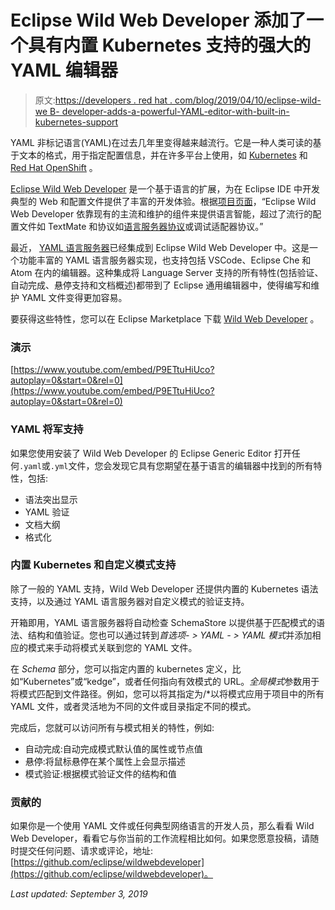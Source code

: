 # Eclipse Wild Web Developer 添加了一个具有内置 Kubernetes 支持的强大的 YAML 编辑器

> 原文:[https://developers . red hat . com/blog/2019/04/10/eclipse-wild-we B- developer-adds-a-powerful-YAML-editor-with-built-in-kubernetes-support](https://developers.redhat.com/blog/2019/04/10/eclipse-wild-web-developer-adds-a-powerful-yaml-editor-with-built-in-kubernetes-support)

YAML 非标记语言(YAML)在过去几年里变得越来越流行。它是一种人类可读的基于文本的格式，用于指定配置信息，并在许多平台上使用，如 [Kubernetes](https://developers.redhat.com/topics/kubernetes/) 和 [Red Hat OpenShift](https://www.openshift.com/) 。

[Eclipse Wild Web Developer](https://marketplace.eclipse.org/content/eclipse-wild-web-developer-web-development-eclipse-ide) 是一个基于语言的扩展，为在 Eclipse IDE 中开发典型的 Web 和配置文件提供了丰富的开发体验。根据[项目页面](https://projects.eclipse.org/proposals/eclipse-wild-web-developer)，“Eclipse Wild Web Developer 依靠现有的主流和维护的组件来提供语言智能，超过了流行的配置文件如 TextMate 和协议如[语言服务器协议](https://microsoft.github.io/language-server-protocol/)或调试适配器协议。”

最近， [YAML 语言服务器](https://github.com/redhat-developer/yaml-language-server)已经集成到 Eclipse Wild Web Developer 中。这是一个功能丰富的 YAML 语言服务器实现，也支持包括 VSCode、Eclipse Che 和 Atom 在内的编辑器。这种集成将 Language Server 支持的所有特性(包括验证、自动完成、悬停支持和文档概述)都带到了 Eclipse 通用编辑器中，使得编写和维护 YAML 文件变得更加容易。

要获得这些特性，您可以在 Eclipse Marketplace 下载 [Wild Web Developer](https://marketplace.eclipse.org/content/eclipse-wild-web-developer-web-development-eclipse-ide) 。

### 演示

[https://www.youtube.com/embed/P9ETtuHiUco?autoplay=0&start=0&rel=0](https://www.youtube.com/embed/P9ETtuHiUco?autoplay=0&start=0&rel=0)

### YAML 将军支持

如果您使用安装了 Wild Web Developer 的 Eclipse Generic Editor 打开任何`.yaml`或`.yml`文件，您会发现它具有您期望在基于语言的编辑器中找到的所有特性，包括:

*   语法突出显示
*   YAML 验证
*   文档大纲
*   格式化

### 内置 Kubernetes 和自定义模式支持

除了一般的 YAML 支持，Wild Web Developer 还提供内置的 Kubernetes 语法支持，以及通过 YAML 语言服务器对自定义模式的验证支持。

开箱即用，YAML 语言服务器将自动检查 SchemaStore 以提供基于匹配模式的语法、结构和值验证。您也可以通过转到*首选项- > YAML - > YAML 模式*并添加相应的模式来手动将模式关联到您的 YAML 文件。

在 *Schema* 部分，您可以指定内置的 kubernetes 定义，比如“Kubernetes”或“kedge”，或者任何指向有效模式的 URL。*全局模式*参数用于将模式匹配到文件路径。例如，您可以将其指定为/*以将模式应用于项目中的所有 YAML 文件，或者灵活地为不同的文件或目录指定不同的模式。

完成后，您就可以访问所有与模式相关的特性，例如:

*   自动完成:自动完成模式默认值的属性或节点值
*   悬停:将鼠标悬停在某个属性上会显示描述
*   模式验证:根据模式验证文件的结构和值

### 贡献的

如果你是一个使用 YAML 文件或任何典型网络语言的开发人员，那么看看 Wild Web Developer，看看它与你当前的工作流程相比如何。如果您愿意投稿，请随时提交任何问题、请求或评论，地址:[https://github.com/eclipse/wildwebdeveloper](https://github.com/eclipse/wildwebdeveloper)。

*Last updated: September 3, 2019*